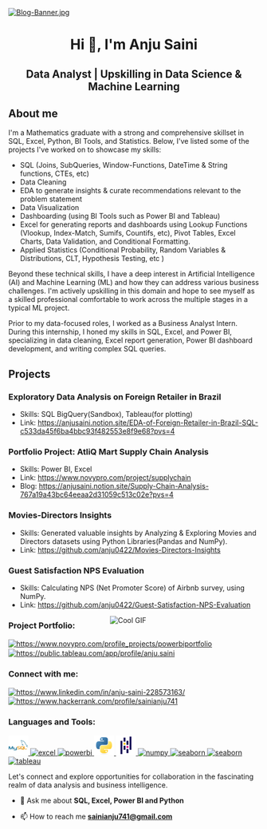 [![Blog-Banner.jpg](https://i.postimg.cc/5N2qWbk2/Blog-Banner.jpg)](https://postimg.cc/bd42Qch7)
<h1 align="center">Hi 👋, I'm Anju Saini</h1>
<h2 align="center">Data Analyst | Upskilling in Data Science & Machine Learning</h3>

## About me

I'm a Mathematics graduate with a strong and comprehensive skillset in SQL, Excel, Python, BI Tools, and Statistics. Below, I've listed some of the projects I've worked on to showcase my skills:

- SQL (Joins, SubQueries, Window-Functions, DateTime & String functions, CTEs, etc)
- Data Cleaning
- EDA to generate insights & curate recommendations relevant to the problem statement
- Data Visualization
- Dashboarding (using BI Tools such as Power BI and Tableau)
- Excel for generating reports and dashboards using Lookup Functions (Vlookup, Index-Match, Sumifs, Countifs, etc), Pivot Tables, Excel Charts, Data Validation, and Conditional Formatting.
- Applied Statistics (Conditional Probability, Random Variables & Distributions, CLT, Hypothesis Testing, etc )

Beyond these technical skills, I have a deep interest in Artificial Intelligence (AI) and Machine Learning (ML) and how they can address various business challenges. I'm actively upskilling in this domain and hope to see myself as a skilled professional comfortable to work across the multiple stages in a typical ML project.

Prior to my data-focused roles, I worked as a Business Analyst Intern. During this internship, I honed my skills in SQL, Excel, and Power BI, specializing in data cleaning, Excel report generation, Power BI dashboard development, and writing complex SQL queries.


## Projects

### Exploratory Data Analysis on Foreign Retailer in Brazil

- Skills: SQL BigQuery(Sandbox), Tableau(for plotting)
- Link:  https://anjusaini.notion.site/EDA-of-Foreign-Retailer-in-Brazil-SQL-c533da45f6ba4bbc93f482553e8f9e68?pvs=4

### Portfolio Project: AtliQ Mart Supply Chain Analysis

- Skills: Power BI, Excel
- Link: https://www.novypro.com/project/supplychain
- Blog: https://anjusaini.notion.site/Supply-Chain-Analysis-767a19a43bc64eeaa2d31059c513c02e?pvs=4

### Movies-Directors Insights

- Skills: Generated valuable insights by Analyzing & Exploring Movies and Directors datasets using Python Libraries(Pandas and NumPy).
- Link: https://github.com/anju0422/Movies-Directors-Insights

### Guest Satisfaction NPS Evaluation

- Skills: Calculating NPS (Net Promoter Score) of Airbnb survey, using NumPy.
- Link: https://github.com/anju0422/Guest-Satisfaction-NPS-Evaluation



<img align="right" src="https://i.postimg.cc/9f36WZQW/157189039-c09b3e38-9f42-42c0-ab54-14f1574190a7.gif" width="300" alt="Cool GIF">



<h3 align="left">Project Portfolio:</h3>
<p align="left">
<a href="https://www.novypro.com/profile_projects/powerbiportfolio" target="blank"><img align="center" src="https://i.postimg.cc/nzSm4m26/download.png" alt="https://www.novypro.com/profile_projects/powerbiportfolio" height="30" width="30" /></a>
<a href="https://public.tableau.com/app/profile/anju.saini" target="blank"><img align="center" src="https://i.postimg.cc/FFnqRnyx/download-1.png" alt="https://public.tableau.com/app/profile/anju.saini" height="30" width="30" /></a>
</p>


<h3 align="left">Connect with me:</h3>
<p align="left">
<a href="https://www.linkedin.com/in/anju-saini-228573163/" target="blank"><img align="center" src="https://raw.githubusercontent.com/rahuldkjain/github-profile-readme-generator/master/src/images/icons/Social/linked-in-alt.svg" alt="https://www.linkedin.com/in/anju-saini-228573163/" height="30" width="40" /></a>
<a href="https://www.hackerrank.com/profile/sainianju741" target="blank"><img align="center" src="https://i.postimg.cc/Yq9qJ9kC/800px-Hacker-Rank-Icon-1000px.png" alt="https://www.hackerrank.com/profile/sainianju741" height="30" width="40" /></a>
</p>


<h3 align="left">Languages and Tools:</h3>
<p align="left">
    <a href="https://www.mysql.com/" target="_blank" rel="noreferrer">
        <img src="https://raw.githubusercontent.com/devicons/devicon/master/icons/mysql/mysql-original-wordmark.svg" alt="mysql" width="40" height="40" />
    </a>
    <a href="https://www.microsoft.com/en-in/microsoft-365/excel" target="_blank" rel="noreferrer">
        <img src="https://i.postimg.cc/wjpJHgGR/y.png" alt="excel" width="40" height="40" />
    </a>
    <a href="https://powerbi.microsoft.com/en-in/" target="_blank" rel="noreferrer">
        <img src="https://i.postimg.cc/nzSm4m26/download.png" alt="powerbi" width="30" height="30" />
    </a>
    <a href="https://www.python.org" target="_blank" rel="noreferrer">
        <img src="https://raw.githubusercontent.com/devicons/devicon/master/icons/python/python-original.svg" alt="python" width="40" height="40" />
    </a>
    <a href="https://pandas.pydata.org/" target="_blank" rel="noreferrer">
        <img src="https://raw.githubusercontent.com/devicons/devicon/2ae2a900d2f041da66e950e4d48052658d850630/icons/pandas/pandas-original.svg" alt="pandas" width="40" height="40" />
    </a>
    <a href="https://numpy.org/" target="_blank" rel="noreferrer">
        <img src="https://i.postimg.cc/L5hkYSdB/download-3.png" alt="numpy" width="30" height="30" />
    </a>
    <a href="https://matplotlib.pydata.org/" target="_blank" rel="noreferrer">
        <img src="https://i.postimg.cc/3NCFgNyp/download-2.png" alt="seaborn" width="30" height="30" />
    </a>
    <a href="https://seaborn.pydata.org/" target="_blank" rel="noreferrer">
        <img src="https://seaborn.pydata.org/_images/logo-mark-lightbg.svg" alt="seaborn" width="40" height="40" />
    </a>
    <a href="https://www.tableau.com/" target="_blank" rel="noreferrer">
        <img src="https://i.postimg.cc/FFnqRnyx/download-1.png" alt="tableau" width="30" height="30" />
    </a>
</p>





 
 
 
 
 Let's connect and explore opportunities for collaboration in the fascinating realm of data analysis and business intelligence.


- 💬 Ask me about **SQL, Excel, Power BI and Python**

- 📫 How to reach me **sainianju741@gmail.com**










          


  
                                                              
                                                              
                                                                                                               
                                                                            
